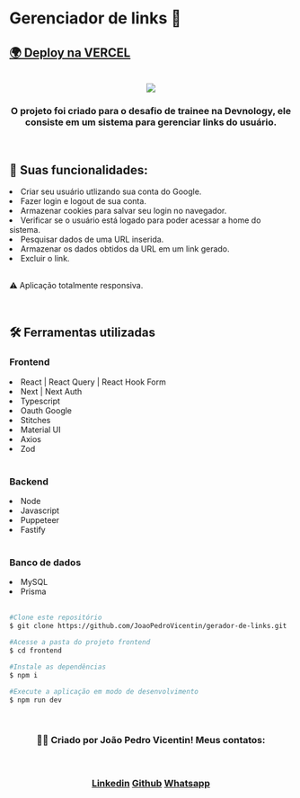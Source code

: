 <h1>Gerenciador de links 🔗</h1>

<h2><a href="https://gerador-de-links-mauve.vercel.app/" target="_blank">🌍 Deploy na VERCEL</a>
</h2>

<br>

<div align="center">
    <img src=".\frontend\src\assets\gerador-de-links-gif.gif" />
    <h3 align="center">O projeto foi criado para o desafio de trainee na <strong>Devnology</strong>, ele consiste em um sistema para gerenciar links do usuário.</h3>
</div>

<br>

<h2>📝 Suas funcionalidades:</h2>

<li>Criar seu usuário utlizando sua conta do Google.</li>
<li>Fazer login e logout de sua conta.</li>
<li>Armazenar cookies para salvar seu login no navegador.</li>
<li>Verificar se o usuário está logado para poder acessar a home do sistema.</li>
<li>Pesquisar dados de uma URL inserida.</li>
<li>Armazenar os dados obtidos da URL em um link gerado.</li>
<li>Excluir o link.</li>

<br>

<p>⚠️ Aplicação totalmente responsiva.</p>

<br>

<h2>🛠️ Ferramentas utilizadas</h2>

<h3>Frontend</h3>
<li>React | React Query | React Hook Form</li>
<li>Next | Next Auth</li>
<li>Typescript</li>
<li>Oauth Google</li>
<li>Stitches</li>
<li>Material UI</li>
<li>Axios</li>
<li>Zod</li>

<br>

<h3>Backend</h3>
<li>Node</li>
<li>Javascript</li>
<li>Puppeteer</li>
<li>Fastify</li>

<br>

<h3>Banco de dados</h3>
<li>MySQL</li>
<li>Prisma</li>

<br>


```bash
#Clone este repositório
$ git clone https://github.com/JoaoPedroVicentin/gerador-de-links.git

#Acesse a pasta do projeto frontend
$ cd frontend

#Instale as dependências
$ npm i

#Execute a aplicação em modo de desenvolvimento
$ npm run dev
```

<br>

<div align="center">
    <h3>👨‍💻 Criado por João Pedro Vicentin! Meus contatos:</h3>
    <br>
    <div>
        <h3>
            <a href="https://www.linkedin.com/in/joaopedrovicentin/" target="_blank">Linkedin</a>
            <a href='https://github.com/JoaoPedroVicentin' target='_blank'>Github</a>
            <a href="https://contate.me/joao-pedro-lopes-vicentin" target="_blank">Whatsapp</a>
        </h3>
    </div>
</div>
